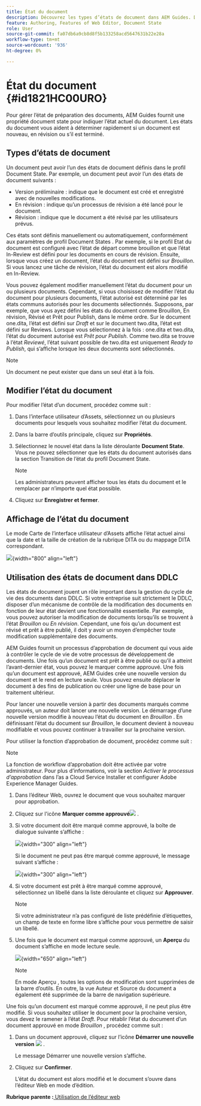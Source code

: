 ```yaml
---
title: État du document
description: Découvrez les types d’états de document dans AEM Guides. Découvrez comment modifier ou afficher l’état du document et utiliser l’état du document dans DDLC.
feature: Authoring, Features of Web Editor, Document State
role: User
source-git-commit: fa07db6a9cb8d8f5b133258acd5647631b22e28a
workflow-type: tm+mt
source-wordcount: '936'
ht-degree: 0%

---
```


# État du document {#id1821HC00URO}

Pour gérer l’état de préparation des documents, AEM Guides fournit une propriété document state pour indiquer l’état actuel du document. Les états du document vous aident à déterminer rapidement si un document est nouveau, en révision ou s’il est terminé.

## Types d’états de document

Un document peut avoir l’un des états de document définis dans le profil Document State. Par exemple, un document peut avoir l’un des états de document suivants :

- Version préliminaire : indique que le document est créé et enregistré avec de nouvelles modifications.
- En révision : indique qu’un processus de révision a été lancé pour le document.
- Révision : indique que le document a été révisé par les utilisateurs prévus.

Ces états sont définis manuellement ou automatiquement, conformément aux paramètres de profil Document States . Par exemple, si le profil Etat du document est configuré avec l’état de départ comme brouillon et que l’état In-Review est défini pour les documents en cours de révision. Ensuite, lorsque vous créez un document, l’état du document est défini sur *Brouillon*. Si vous lancez une tâche de révision, l’état du document est alors modifié en In-Review.

Vous pouvez également modifier manuellement l’état du document pour un ou plusieurs documents. Cependant, si vous choisissez de modifier l’état du document pour plusieurs documents, l’état autorisé est déterminé par les états communs autorisés pour les documents sélectionnés. Supposons, par exemple, que vous ayez défini les états du document comme Brouillon, En révision, Révisé et Prêt pour Publish, dans le même ordre. Sur le document one.dita, l’état est défini sur *Draft* et sur le document two.dita, l’état est défini sur Reviews. Lorsque vous sélectionnez à la fois : one.dita et two.dita, l’état du document autorisé est *Prêt pour Publish*. Comme two.dita se trouve à l’état *Reviewé*, l’état suivant possible de two.dita est uniquement *Ready to Publish*, qui s’affiche lorsque les deux documents sont sélectionnés.

>[!NOTE]
>
> Un document ne peut exister que dans un seul état à la fois.

## Modifier l’état du document

Pour modifier l’état d’un document, procédez comme suit :

1. Dans l’interface utilisateur d’Assets, sélectionnez un ou plusieurs documents pour lesquels vous souhaitez modifier l’état du document.
1. Dans la barre d’outils principale, cliquez sur **Propriétés**.
1. Sélectionnez le nouvel état dans la liste déroulante **Document State**. Vous ne pouvez sélectionner que les états du document autorisés dans la section Transition de l’état du profil Document State.

   >[!NOTE]
   >
   >Les administrateurs peuvent afficher tous les états du document et le remplacer par n’importe quel état possible.

1. Cliquez sur **Enregistrer et fermer**.

## Affichage de l’état du document

Le mode Carte de l’interface utilisateur d’Assets affiche l’état actuel ainsi que la date et la taille de création de la rubrique DITA ou du mappage DITA correspondant.

![](images/document_state.png){width="800" align="left"}

## Utilisation des états de document dans DDLC

Les états de document jouent un rôle important dans la gestion du cycle de vie des documents dans DDLC. Si votre entreprise suit strictement le DDLC, disposer d’un mécanisme de contrôle de la modification des documents en fonction de leur état devient une fonctionnalité essentielle. Par exemple, vous pouvez autoriser la modification de documents lorsqu’ils se trouvent à l’état *Brouillon* ou *En révision*. Cependant, une fois qu’un document est révisé et prêt à être publié, il doit y avoir un moyen d’empêcher toute modification supplémentaire des documents.

AEM Guides fournit un processus d’approbation de document qui vous aide à contrôler le cycle de vie de votre processus de développement de documents. Une fois qu’un document est prêt à être publié ou qu’il a atteint l’avant-dernier état, vous pouvez le marquer comme approuvé. Une fois qu’un document est approuvé, AEM Guides crée une nouvelle version du document et le rend en lecture seule. Vous pouvez ensuite déplacer le document à des fins de publication ou créer une ligne de base pour un traitement ultérieur.

Pour lancer une nouvelle version à partir des documents marqués comme approuvés, un auteur doit lancer une nouvelle version. Le démarrage d’une nouvelle version modifie à nouveau l’état du document en *Brouillon* . En définissant l’état du document sur *Brouillon*, le document devient à nouveau modifiable et vous pouvez continuer à travailler sur la prochaine version.

Pour utiliser la fonction d’approbation de document, procédez comme suit :

>[!NOTE]
>
> La fonction de workflow d’approbation doit être activée par votre administrateur. Pour plus d’informations, voir la section *Activer le processus d’approbation* dans l’as a Cloud Service Installer et configurer Adobe Experience Manager Guides.

1. Dans l’éditeur Web, ouvrez le document que vous souhaitez marquer pour approbation.

1. Cliquez sur l&#39;icône **Marquer comme approuvé**![](images/mark_approve_icon.svg) .

1. Si votre document doit être marqué comme approuvé, la boîte de dialogue suivante s’affiche :

   ![](images/mark-approved-correct-state.png){width="300" align="left"}

   Si le document ne peut pas être marqué comme approuvé, le message suivant s’affiche :

   ![](images/mark-approved-incorrect-state.png){width="300" align="left"}

1. Si votre document est prêt à être marqué comme approuvé, sélectionnez un libellé dans la liste déroulante et cliquez sur **Approuver**.

   >[!NOTE]
   >
   > Si votre administrateur n’a pas configuré de liste prédéfinie d’étiquettes, un champ de texte en forme libre s’affiche pour vous permettre de saisir un libellé.

1. Une fois que le document est marqué comme approuvé, un **Aperçu** du document s’affiche en mode lecture seule.

   ![](images/approved-doc-read-only.png){width="650" align="left"}

   >[!NOTE]
   >
   > En mode Aperçu , toutes les options de modification sont supprimées de la barre d’outils. En outre, la vue Auteur et Source du document a également été supprimée de la barre de navigation supérieure.


Une fois qu’un document est marqué comme approuvé, il ne peut plus être modifié. Si vous souhaitez utiliser le document pour la prochaine version, vous devez le ramener à l’état *Draft*. Pour rétablir l’état du document d’un document approuvé en mode *Brouillon* , procédez comme suit :

1. Dans un document approuvé, cliquez sur l’icône **Démarrer une nouvelle version** ![](images/approved-restart-draft-mode-icon.svg) .

   Le message Démarrer une nouvelle version s’affiche.

1. Cliquez sur **Confirmer**.

   L’état du document est alors modifié et le document s’ouvre dans l’éditeur Web en mode d’édition.


**Rubrique parente :**[ Utilisation de l’éditeur web](web-editor.md)
